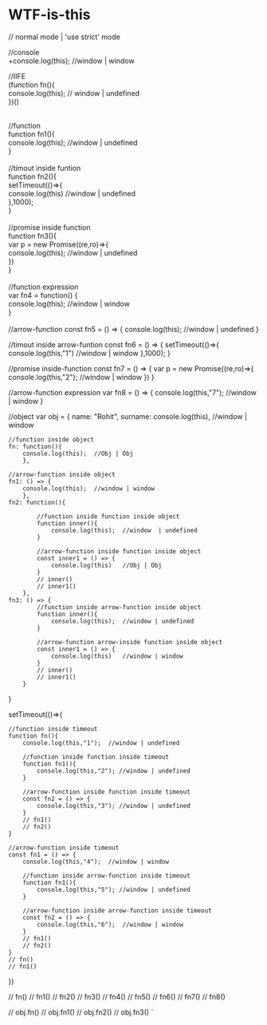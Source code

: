 # WTF-is-this

// normal mode | 'use strict' mode


//console </br>
+console.log(this); 	//window | window
</br>

//IIFE</br>
(function fn(){</br>
	console.log(this); 	// window | undefined </br>
})()</br>

</br>
//function</br>
function fn1(){</br>
	console.log(this); 	//window | undefined</br>
}</br>
</br>
//timout inside funtion</br>
function fn2(){</br>
	setTimeout(()=>{</br>
		console.log(this) 	//window | undefined</br>
	},1000);</br>
}</br>
</br>
//promise inside function</br>
function fn3(){</br>
	var p = new Promise((re,ro)=>{</br>
		console.log(this); 	//window | undefined</br>
	})</br>
}</br>
</br>
//function expression</br>
var fn4 = function() {</br>
	console.log(this); 	//window | window</br>
}</br>

</br>
//arrow-function
const fn5 = () => {
	console.log(this); 	//window | undefined
}

//timout inside arrow-funtion
const fn6 = () => {
	setTimeout(()=>{
		console.log(this,"1") 	//window | window
	},1000);
}

//promise inside-function
const fn7 = () => {
	var p = new Promise((re,ro)=>{
		console.log(this,"2"); 	//window | window
	})
}

//arrow-function expression
var fn8 = () => {
	console.log(this,"7"); 	//window | window
}



//object
var obj = {
	name: "Rohit",
	surname: console.log(this),  //window | window

	//function inside object
	fn: function(){
		console.log(this); 	//Obj | Obj
		},

	//arrow-function inside object
	fn1: () => {
		console.log(this); 	//window | window
		},
	fn2: function(){

			//function inside function inside object
			function inner(){
				console.log(this); 	//window  | undefined
			} 

			//arrow-function inside function inside object
			const inner1 = () => {
				console.log(this) 	//Obj | Obj
			} 
			// inner()
			// inner1()
		},
	fn3: () => {
			//function inside arrow-function inside object
			function inner(){
				console.log(this); 	//window | undefined
			}

			//arrow-function arrow-inside function inside object
			const inner1 = () => {
				console.log(this) 	//window | window
			} 
			// inner()
			// inner1()
		}
}


setTimeout(()=>{

	//function inside timeout
	function fn(){
		console.log(this,"1"); 	//window | undefined
		
		//function inside function inside timeout
		function fn1(){
			console.log(this,"2"); //window | undefined
		}

		//arrow-function inside function inside timeout
		const fn2 = () => {
			console.log(this,"3"); //window | undefined
		}
		// fn1() 
		// fn2()
	}

	//arrow-function inside timeout
	const fn1 = () => {
		console.log(this,"4"); 	//window | window

		//function inside arrow-function inside timeout
		function fn1(){
			console.log(this,"5"); //window | undefined
		}

		//arrow-function inside arrow-function inside timeout
		const fn2 = () => {
			console.log(this,"6"); 	//window | window
		}
		// fn1() 
		// fn2()
	}
	// fn()
	// fn1()

})


// fn()
// fn1()
// fn2()
// fn3()
// fn4()
// fn5()
// fn6()
// fn7()
// fn8()


// obj.fn()
// obj.fn1()
// obj.fn2()
// obj.fn3()
`
